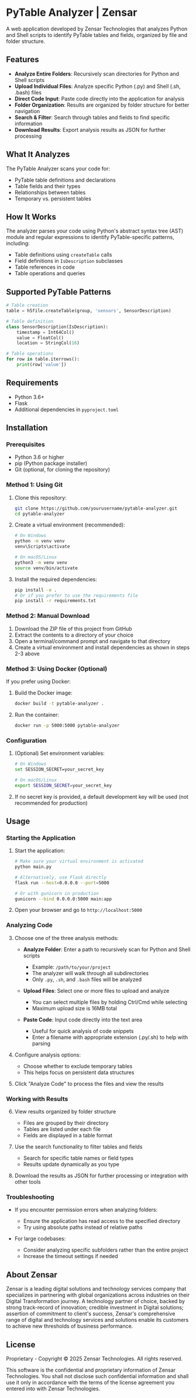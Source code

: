 # PyTable Analyzer | Zensar

A web application developed by Zensar Technologies that analyzes Python and Shell scripts to identify PyTable tables and fields, organized by file and folder structure.

## Features

- **Analyze Entire Folders**: Recursively scan directories for Python and Shell scripts
- **Upload Individual Files**: Analyze specific Python (.py) and Shell (.sh, .bash) files
- **Direct Code Input**: Paste code directly into the application for analysis
- **Folder Organization**: Results are organized by folder structure for better navigation
- **Search & Filter**: Search through tables and fields to find specific information
- **Download Results**: Export analysis results as JSON for further processing

## What It Analyzes

The PyTable Analyzer scans your code for:

- PyTable table definitions and declarations
- Table fields and their types
- Relationships between tables
- Temporary vs. persistent tables

## How It Works

The analyzer parses your code using Python's abstract syntax tree (AST) module and regular expressions to identify PyTable-specific patterns, including:

- Table definitions using `createTable` calls
- Field definitions in `IsDescription` subclasses
- Table references in code
- Table operations and queries

## Supported PyTable Patterns

```python
# Table creation
table = h5file.createTable(group, 'sensors', SensorDescription)

# Table definition
class SensorDescription(IsDescription):
    timestamp = Int64Col()
    value = FloatCol()
    location = StringCol(16)

# Table operations
for row in table.iterrows():
    print(row['value'])
```

## Requirements

- Python 3.6+
- Flask
- Additional dependencies in `pyproject.toml`

## Installation

### Prerequisites

- Python 3.6 or higher
- pip (Python package installer)
- Git (optional, for cloning the repository)

### Method 1: Using Git

1. Clone this repository:
   ```bash
   git clone https://github.com/yourusername/pytable-analyzer.git
   cd pytable-analyzer
   ```

2. Create a virtual environment (recommended):
   ```bash
   # On Windows
   python -m venv venv
   venv\Scripts\activate

   # On macOS/Linux
   python3 -m venv venv
   source venv/bin/activate
   ```

3. Install the required dependencies:
   ```bash
   pip install -e .
   # Or if you prefer to use the requirements file
   pip install -r requirements.txt
   ```

### Method 2: Manual Download

1. Download the ZIP file of this project from GitHub
2. Extract the contents to a directory of your choice
3. Open a terminal/command prompt and navigate to that directory
4. Create a virtual environment and install dependencies as shown in steps 2-3 above

### Method 3: Using Docker (Optional)

If you prefer using Docker:

1. Build the Docker image:
   ```bash
   docker build -t pytable-analyzer .
   ```

2. Run the container:
   ```bash
   docker run -p 5000:5000 pytable-analyzer
   ```

### Configuration

1. (Optional) Set environment variables:
   ```bash
   # On Windows
   set SESSION_SECRET=your_secret_key

   # On macOS/Linux
   export SESSION_SECRET=your_secret_key
   ```

2. If no secret key is provided, a default development key will be used (not recommended for production)

## Usage

### Starting the Application

1. Start the application:
   ```bash
   # Make sure your virtual environment is activated
   python main.py
   
   # Alternatively, use Flask directly
   flask run --host=0.0.0.0 --port=5000
   
   # Or with gunicorn in production
   gunicorn --bind 0.0.0.0:5000 main:app
   ```

2. Open your browser and go to `http://localhost:5000`

### Analyzing Code

3. Choose one of the three analysis methods:
   - **Analyze Folder**: Enter a path to recursively scan for Python and Shell scripts
     - Example: `/path/to/your/project`
     - The analyzer will walk through all subdirectories
     - Only `.py`, `.sh`, and `.bash` files will be analyzed
   
   - **Upload Files**: Select one or more files to upload and analyze
     - You can select multiple files by holding Ctrl/Cmd while selecting
     - Maximum upload size is 16MB total
   
   - **Paste Code**: Input code directly into the text area
     - Useful for quick analysis of code snippets
     - Enter a filename with appropriate extension (.py/.sh) to help with parsing

4. Configure analysis options:
   - Choose whether to exclude temporary tables
   - This helps focus on persistent data structures

5. Click "Analyze Code" to process the files and view the results

### Working with Results

6. View results organized by folder structure
   - Files are grouped by their directory
   - Tables are listed under each file
   - Fields are displayed in a table format

7. Use the search functionality to filter tables and fields
   - Search for specific table names or field types
   - Results update dynamically as you type

8. Download the results as JSON for further processing or integration with other tools

### Troubleshooting

- If you encounter permission errors when analyzing folders:
  - Ensure the application has read access to the specified directory
  - Try using absolute paths instead of relative paths
  
- For large codebases:
  - Consider analyzing specific subfolders rather than the entire project
  - Increase the timeout settings if needed

## About Zensar

Zensar is a leading digital solutions and technology services company that specializes in partnering with global organizations across industries on their Digital Transformation journey. A technology partner of choice, backed by strong track-record of innovation; credible investment in Digital solutions; assertion of commitment to client's success, Zensar's comprehensive range of digital and technology services and solutions enable its customers to achieve new thresholds of business performance.

## License

Proprietary - Copyright © 2025 Zensar Technologies. All rights reserved.

This software is the confidential and proprietary information of Zensar Technologies. You shall not disclose such confidential information and shall use it only in accordance with the terms of the license agreement you entered into with Zensar Technologies.